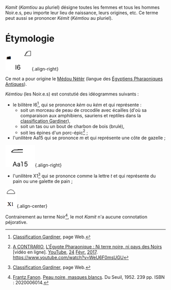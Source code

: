 <!-- TITLE: Kamit -->
<!-- SUBTITLE: Présentation du Kamit -->

*Kamit* (*Kamtiou* au pluriel) désigne toutes les femmes et tous les hommes Noir.e.s, peu importe leur lieu de naissance, leurs origines, etc.
Ce terme peut aussi se prononcer *Kémit* (*Kémtiou* au pluriel).

# Étymologie
![I 6](/uploads/ecriture/i-6.png "Hiéroglyphe I6"){.align-right}

Ce mot a pour origine le [Médou Nétèr]() (langue des [Égyptiens Pharaoniques Antiques]()).

*Kémtiou* (les Noir.e.s) est constutié des idéogrammes suivants :
* le bilitère I6[^2], qui se prononce *kèm* ou *kém* et qui représente :
	* soit un morceau de peau de crocodile avec écailles (d'où sa comparaison aux amphibiens, sauriens et reptiles dans la [classification Gardiner](/ecriture/hieroglyphe/classification-gardiner)),
	* soit un tas ou un bout de charbon de bois (brulé),
	* soit les épines d'un porc-épic[^4] ;
* l'unilitère Aa15 qui se prononce *m* et qui représente une côte de gazelle ;

![Aa 15](/uploads/ecriture/aa-15.png "L'unilètère Aa 15"){.align-right}

* l'unilitère X1[^2] qui se prononce comme la lettre *t* et qui représente du pain ou une galette de pain ;

![Signe X 1](/uploads/ecriture/signe-x-1.png "Signe X1"){.align-center}

Contrairement au terme Noir[^1], le mot *Kamit* n'a aucune connotation péjorative.


[^1]: [Frantz Fanon](). [Peau noire, masques blancs](). Du Seuil, 1952. 239 pp. ISBN : 2020006014.
[^2]: [Classification Gardiner](/ecriture/hieroglyphe/classification-gardiner), page Web.
[^4]: [A CONTRARIO](/personnalite/homme/polymathe/afrique/ouest/cameroun/dibombari-mbock), [L'Égypte Pharaonique : Ni terre noire, ni pays des Noirs](https://www.youtube.com/watch?v=WeU6F0msUGU) [vidéo en ligne]. [YouTube](http://youtube.com), [24](/histoire/date/calendrier-gregorien/par-jour/24) [Févr.](/histoire/date/calendrier-gregorien/par-mois/fevrier) [2017](/histoire/date/calendrier-gregorien/par-annee/2017). https://www.youtube.com/watch?v=WeU6F0msUGU